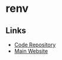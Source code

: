 # renv

## Links

- [Code Repository](https://github.com/rstudio/renv)
- [Main Website](https://rstudio.github.io/renv/)
